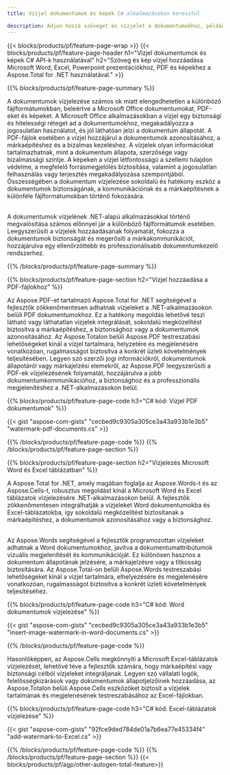 ```yaml
---
title: Vízjel dokumentumok és képek C# alkalmazásokon keresztül

description: Adjon hozzá szöveget és vízjelet a dokumentumokhoz, például Microsoft Word, Excel, PowerPoint, PDF és képekhez a C# alkalmazáson keresztül. Ingyenes szöveg vagy kép vízjel hozzáadása online az alkalmazáson keresztül.
---
```


{{< blocks/products/pf/feature-page-wrap >}}
{{< blocks/products/pf/feature-page-header h1="Vízjel dokumentumok és képek C# API-k használatával" h2="Szöveg és kép vízjel hozzáadása Microsoft Word, Excel, Powerpoint prezentációkhoz, PDF és képekhez a Aspose.Total for .NET használatával." >}}

{{% blocks/products/pf/feature-page-summary %}}

A dokumentumok vízjelezése számos ok miatt elengedhetetlen a különböző fájlformátumokban, beleértve a Microsoft Office dokumentumokat, PDF-eket és képeket. A Microsoft Office alkalmazásokban a vízjel egy biztonsági és hitelességi réteget ad a dokumentumokhoz, megakadályozza a jogosulatlan használatot, és jól láthatóan jelzi a dokumentum állapotát. A PDF-fájlok esetében a vízjel hozzájárul a dokumentumok azonosításához, a márkaépítéshez és a bizalmas kezeléshez. A vízjelek olyan információkat tartalmazhatnak, mint a dokumentum állapota, szerzősége vagy bizalmassági szintje. A képeken a vízjel létfontosságú a szellemi tulajdon védelme, a megfelelő forrásmegjelölés biztosítása, valamint a jogosulatlan felhasználás vagy terjesztés megakadályozása szempontjából. Összességében a dokumentum vízjelezése sokoldalú és hatékony eszköz a dokumentumok biztonságának, a kommunikációnak és a márkaépítésnek a különféle fájlformátumokban történő fokozására.
<br /><br />

A dokumentumok vízjelének .NET-alapú alkalmazásokkal történő megvalósítása számos előnnyel jár a különböző fájlformátumok esetében. Leegyszerűsíti a vízjelek hozzáadásának folyamatát, fokozza a dokumentumok biztonságát és megerősíti a márkakommunikációt, hozzájárulva egy ellenőrzöttebb és professzionálisabb dokumentumkezelő rendszerhez.

{{% /blocks/products/pf/feature-page-summary  %}}


{{% blocks/products/pf/feature-page-section  h2="Vízjel hozzáadása a PDF-fájlokhoz" %}}

Az Aspose.PDF-et tartalmazó Aspose.Total for .NET segítségével a fejlesztők zökkenőmentesen adhatnak vízjeleket a .NET-alkalmazásokon belüli PDF dokumentumokhoz. Ez a hatékony megoldás lehetővé teszi látható vagy láthatatlan vízjelek integrálását, sokoldalú megközelítést biztosítva a márkaépítéshez, a biztonsághoz vagy a dokumentumok azonosításához. Az Aspose.Totalon belüli Aspose.PDF testreszabási lehetőségeket kínál a vízjel tartalmára, helyzetére és megjelenésére vonatkozóan, rugalmasságot biztosítva a konkrét üzleti követelmények teljesítésében. Legyen szó szerzői jogi információkról, dokumentumok állapotáról vagy márkajelzési elemekről, az Aspose.PDF leegyszerűsíti a PDF-ek vízjelezésének folyamatát, hozzájárulva a jobb dokumentumkommunikációhoz, a biztonsághoz és a professzionális megjelenítéshez a .NET-alkalmazásokon belül.

{{% blocks/products/pf/feature-page-code h3="C# kód: Vízjel PDF dokumentumok" %}}

{{< gist "aspose-com-gists" "cecbed9c9305a305ce3a43a933b1e3b5" "watermark-pdf-documents.cs" >}}

{{% /blocks/products/pf/feature-page-code  %}}
{{% /blocks/products/pf/feature-page-section %}}

{{% blocks/products/pf/feature-page-section  h2="Vízjelezés Microsoft Word és Excel táblázatban" %}}

A Aspose.Total for .NET, amely magában foglalja az Aspose.Words-t és az Aspose.Cells-t, robusztus megoldást kínál a Microsoft Word és Excel táblázatok vízjelezésére .NET-alkalmazásokon belül. A fejlesztők zökkenőmentesen integrálhatják a vízjeleket Word dokumentumokba és Excel-táblázatokba, így sokoldalú megközelítést biztosítanak a márkaépítéshez, a dokumentumok azonosításához vagy a biztonsághoz.<br /><br />

Az Aspose.Words segítségével a fejlesztők programozottan vízjeleket adhatnak a Word dokumentumokhoz, javítva a dokumentumattribútumok vizuális megjelenítését és kommunikációját. Ez különösen hasznos a dokumentum állapotának jelzésére, a márkajelzésre vagy a titkosság biztosítására. Az Aspose.Total-on belüli Aspose.Words testreszabási lehetőségeket kínál a vízjel tartalmára, elhelyezésére és megjelenésére vonatkozóan, rugalmasságot biztosítva a konkrét üzleti követelmények teljesítéséhez.

{{% blocks/products/pf/feature-page-code h3="C# kód: Word dokumentumok vízjelezése" %}}

{{< gist "aspose-com-gists" "cecbed9c9305a305ce3a43a933b1e3b5" "insert-image-watermark-in-word-documents.cs" >}}

{{% /blocks/products/pf/feature-page-code  %}}

Hasonlóképpen, az Aspose.Cells megkönnyíti a Microsoft Excel-táblázatok vízjelezését, lehetővé téve a fejlesztők számára, hogy márkaépítési vagy biztonsági célból vízjeleket integráljanak. Legyen szó vállalati logók, felelősségkizárások vagy dokumentumok állapotjelzőinek hozzáadása, az Aspose.Totalon belüli Aspose.Cells eszközöket biztosít a vízjelek tartalmának és megjelenésének testreszabásához az Excel-fájlokban.

{{% blocks/products/pf/feature-page-code h3="C# kód: Excel-táblázatok vízjelezése" %}}

{{< gist "aspose-com-gists" "92fce9ded784de01a7b6ea77e45334f4" "add-watermark-to-Excel.cs" >}}

{{% /blocks/products/pf/feature-page-code  %}}
{{% /blocks/products/pf/feature-page-section %}}
{{< blocks/products/pf/agp/other-autogen-total-feature>}}
